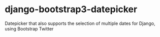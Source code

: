 # django-bootstrap3-datepicker
Datepicker that also supports the selection of multiple dates for Django, using Bootstrap Twitter
